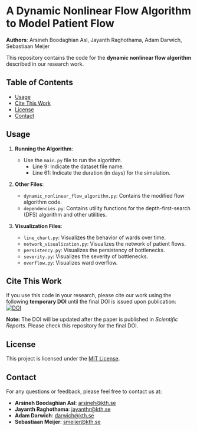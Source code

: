 # A Dynamic Nonlinear Flow Algorithm to Model Patient Flow

**Authors**: Arsineh Boodaghian Asl, Jayanth Raghothama, Adam Darwich, Sebastiaan Meijer  

This repository contains the code for the **dynamic nonlinear flow algorithm** described in our research work.

## Table of Contents
- [Usage](#usage)
- [Cite This Work](#cite-this-work)
- [License](#license)
- [Contact](#contact)

## Usage

1. **Running the Algorithm**:
   - Use the `main.py` file to run the algorithm.
     - Line 9: Indicate the dataset file name.
     - Line 61: Indicate the duration (in days) for the simulation.

2. **Other Files**:
   - `dynamic_nonlinear_flow_algorithm.py`: Contains the modified flow algorithm code.
   - `dependencies.py`: Contains utility functions for the depth-first-search (DFS) algorithm and other utilities.

3. **Visualization Files**:
   - `line_chart.py`: Visualizes the behavior of wards over time.
   - `network_visualization.py`: Visualizes the network of patient flows.
   - `persistency.py`: Visualizes the persistency of bottlenecks.
   - `severity.py`: Visualizes the severity of bottlenecks.
   - `overflow.py`: Visualizes ward overflow.

## Cite This Work

If you use this code in your research, please cite our work using the following **temporary DOI** until the final DOI is issued upon publication:  
[![DOI](https://zenodo.org/badge/DOI/10.xxxx/temporary-doi.svg)](https://doi.org/10.xxxx/temporary-doi)

**Note:** The DOI will be updated after the paper is published in *Scientific Reports*. Please check this repository for the final DOI.

## License

This project is licensed under the [MIT License](LICENSE).

## Contact

For any questions or feedback, please feel free to contact us at:  
- **Arsineh Boodaghian Asl**: arsineh@kth.se  
- **Jayanth Raghothama**: jayanthr@kth.se
- **Adam Darwich**: darwich@kth.se  
- **Sebastiaan Meijer**: smeijer@kth.se
